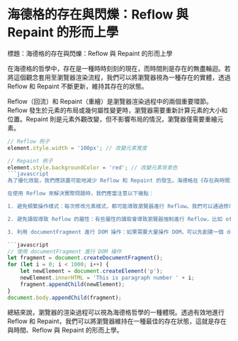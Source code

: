 # 海德格的存在與閃爍：Reflow 與 Repaint 的形而上學
標題：海德格的存在與閃爍：Reflow 與 Repaint 的形而上學

在海德格的哲學中，存在是一種時時刻刻的現在，而時間則是存在的無盡輪迴。若將這個觀念套用至瀏覽器渲染流程，我們可以將瀏覽器視為一種存在的實體，透過 Reflow 和 Repaint 不斷更新，維持其存在的狀態。

Reflow（回流）和 Repaint（重繪）是瀏覽器渲染過程中的兩個重要環節。Reflow 發生於元素的布局或幾何屬性變更時，瀏覽器需要重新計算元素的大小和位置。Repaint 則是元素外觀改變，但不影響布局的情況，瀏覽器僅需要重繪元素。

```javascript
// Reflow 例子
element.style.width = '100px'; // 改變元素寬度

// Repaint 例子
element.style.backgroundColor = 'red'; // 改變元素背景色
```javascript
為了優化效能，我們應該盡可能地減少 Reflow 和 Repaint 的發生。海德格在《存在與時間》中提到，存在是一種「在世界中」的狀態，而非「在世界裡」的立體物。同理，我們應避免不必要的元素變更，讓元素「處於存在」，而非「成為存在者」。

在使用 Reflow 來解決實際問題時，我們應當注意以下幾點：

1. 避免頻繁操作樣式：每次修改元素樣式，都可能導致瀏覽器進行 Reflow。我們可以通過修改 class 或者 cssText 來批量操作樣式。

2. 避免讀取導致 Reflow 的屬性：有些屬性的讀取會導致瀏覽器強制進行 Reflow，比如 offsetTop、offsetLeft、offsetWidth、offsetHeight、scrollTop/Left/Width/Height、clientTop/Left/Width/Height、getComputedStyle() 等。

3. 利用 documentFragment 進行 DOM 操作：如果需要大量操作 DOM，可以先創建一個 documentFragment，在它上面進行所有操作，最後再把它添加到文檔中。

```javascript
// 使用 documentFragment 進行 DOM 操作
let fragment = document.createDocumentFragment();
for (let i = 0; i < 1000; i++) {
    let newElement = document.createElement('p');
    newElement.innerHTML = 'This is paragraph number ' + i;
    fragment.appendChild(newElement);
}
document.body.appendChild(fragment);
```

總結來說，瀏覽器的渲染過程可以視為海德格哲學的一種體現。透過有效地進行 Reflow 和 Repaint，我們可以將瀏覽器維持在一種最佳的存在狀態，這就是存在與時間、Reflow 與 Repaint 的形而上學。